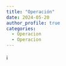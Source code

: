 ```yaml
---
title: "Operación"
date: 2024-05-20
author_profile: true
categories:
  - Operacion
  - Operacion
---
```


¡